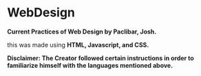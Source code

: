 # WebDesign
**Current Practices of Web Design by Paclibar, Josh.**

this was made using **HTML, Javascript, and CSS.**

**Disclaimer: The Creator followed certain instructions in order to familiarize himself with the languages mentioned above.**
